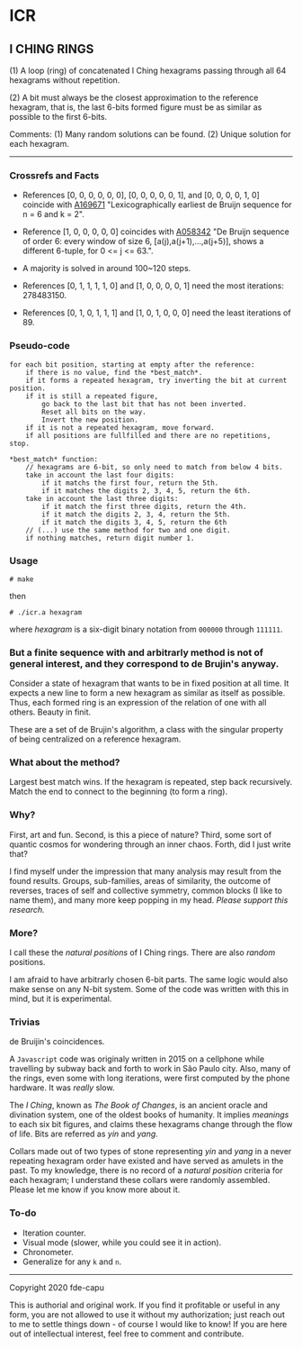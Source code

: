 # ICR
## I CHING RINGS

(1) A loop (ring) of concatenated I Ching hexagrams passing through all 64 hexagrams without repetition.

(2) A bit must always be the closest approximation to the reference hexagram, that is, the last 6-bits formed figure must be as similar as possible to the first 6-bits.

Comments: (1) Many random solutions can be found. (2) Unique solution for each hexagram.

---

### Crossrefs and Facts

- References [0, 0, 0, 0, 0, 0], [0, 0, 0, 0, 0, 1], and [0, 0, 0, 0, 1, 0] coincide with [A169671](https://oeis.org/A169671) "Lexicographically earliest de Bruijn sequence for n = 6 and k = 2".

- Reference [1, 0, 0, 0, 0, 0] coincides with [A058342](https://oeis.org/A058342) "De Bruijn sequence of order 6: every window of size 6, [a(j),a(j+1),...,a(j+5)], shows a different 6-tuple, for 0 <= j <= 63.".

- A majority is solved in around 100~120 steps.

- References [0, 1, 1, 1, 1, 0] and [1, 0, 0, 0, 0, 1] need the most iterations: 278483150.

- References [0, 1, 0, 1, 1, 1] and [1, 0, 1, 0, 0, 0] need the least iterations of 89.

### Pseudo-code

	for each bit position, starting at empty after the reference:
		if there is no value, find the *best_match*.
		if it forms a repeated hexagram, try inverting the bit at current position.
		if it is still a repeated figure,
			go back to the last bit that has not been inverted.
			Reset all bits on the way.
			Invert the new position.
		if it is not a repeated hexagram, move forward.
		if all positions are fullfilled and there are no repetitions, stop.

	*best_match* function:
		// hexagrams are 6-bit, so only need to match from below 4 bits.
		take in account the last four digits:
			if it matchs the first four, return the 5th.
			if it matches the digits 2, 3, 4, 5, return the 6th.
		take in account the last three digits:
			if it match the first three digits, return the 4th.
			if it match the digits 2, 3, 4, return the 5th.
			if it match the digits 3, 4, 5, return the 6th
		// (...) use the same method for two and one digit.
		if nothing matches, return digit number 1.

### Usage

`# make`

then

`# ./icr.a hexagram`

where *hexagram* is a six-digit binary notation from `000000` through `111111`.

### But a finite sequence with and arbitrarly method is not of general interest, and they correspond to de Brujin's anyway.

Consider a state of hexagram that wants to be in fixed position at all time. It expects a new line to form a new hexagram as similar as itself as possible. Thus, each formed ring is an expression of the relation of one with all others. Beauty in finit.

These are a set of de Brujin's algorithm, a class with the singular property of being centralized on a reference hexagram.

### What about the method?

Largest best match wins. If the hexagram is repeated, step back recursively. Match the end to connect to the beginning (to form a ring).

### Why?

First, art and fun. Second, is this a piece of nature? Third, some sort of quantic cosmos for wondering through an inner chaos. Forth, did I just write that?

I find myself under the impression that many analysis may result from the found results. Groups, sub-families, areas of similarity, the outcome of reverses, traces of self and collective symmetry, common blocks (I like to name them), and many more keep popping in my head. *Please support this research.*

### More?

I call these the *natural positions* of I Ching rings. There are also *random* positions.

I am afraid to have arbitrarly chosen 6-bit parts. The same logic would also make sense on any N-bit system. Some of the code was written with this in mind, but it is experimental.

### Trivias

de Bruijin's coincidences.

A `Javascript` code was originaly written in 2015 on a cellphone while travelling by subway back and forth to work in São Paulo city. Also, many of the rings, even some with long iterations, were first computed by the phone hardware. It was *really* slow.

The _I Ching_, known as _The Book of Changes_, is an ancient oracle and divination system, one of the oldest books of humanity. It implies *meanings* to each six bit figures, and claims these hexagrams change through the flow of life. Bits are referred as *yin* and *yang*.

Collars made out of two types of stone representing *yin* and *yang* in a never repeating hexagram order have existed and have served as amulets in the past. To my knowledge, there is no record of a *natural position* criteria for each hexagram; I understand these collars were randomly assembled. Please let me know if you know more about it.

### To-do

- Iteration counter.
- Visual mode (slower, while you could see it in action).
- Chronometer.
- Generalize for any `k` and `n`.

---

Copyright 2020 fde-capu

This is authorial and original work. If you find it profitable or useful in any form, you are not allowed to use it without my authorization; just reach out to me to settle things down - of course I would like to know! If you are here out of intellectual interest, feel free to comment and contribute.
